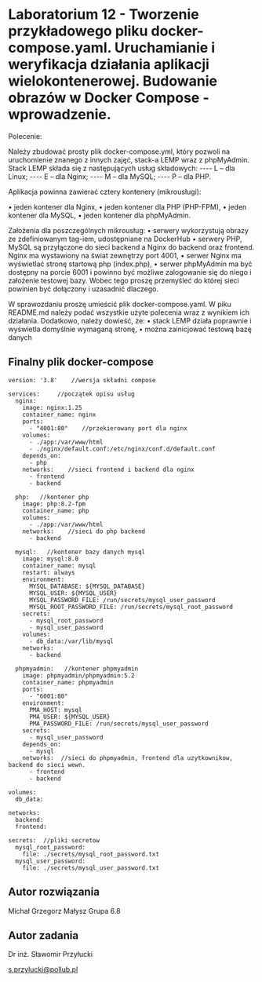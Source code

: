 # Laboratorium 12 - Tworzenie przykładowego pliku docker-compose.yaml. Uruchamianie i weryfikacja działania aplikacji wielokontenerowej. Budowanie obrazów w Docker Compose - wprowadzenie.

Polecenie:


Należy zbudować prosty plik docker-compose.yml, który pozwoli na uruchomienie znanego z innych zajęć, stack-a LEMP wraz z phpMyAdmin. Stack LEMP składa się z następujących usług składowych: 
---- L – dla Linux;
---- E – dla Nginx; 
---- M – dla MySQL; 
---- P – dla PHP.

Aplikacja powinna zawierać cztery kontenery (mikrousługi):

• jeden kontener dla Nginx, 
• jeden kontener dla PHP (PHP-FPM), 
• jeden kontener dla MySQL, 
• jeden kontener dla phpMyAdmin.

Założenia dla poszczególnych mikrousług:
• serwery wykorzystują obrazy ze zdefiniowanym tag-iem, udostępniane na DockerHub 
• serwery PHP, MySQL są przyłączone do sieci backend a Nginx do backend oraz frontend. Nginx ma wystawiony na świat zewnętrzy port 4001, 
• serwer Nginx ma wyświetlać stronę startową php (index.php), 
• serwer phpMyAdmin ma być dostępny na porcie 6001 i powinno być możliwe zalogowanie się do niego i założenie testowej bazy. Wobec tego proszę przemyśleć do której sieci powinien być dołączony i uzasadnić dlaczego.

W sprawozdaniu proszę umieścić plik docker-compose.yaml. W piku README.md należy podać wszystkie użyte polecenia wraz z wynikiem ich działania. 
Dodatkowo, należy dowieść, że: 
• stack LEMP działa poprawnie i wyświetla domyślnie wymaganą stronę, 
• można zainicjować testową bazę danych

## Finalny plik docker-compose

	
    version: '3.8'    //wersja składni compose
    
    services:     //początek opisu usług
      nginx:
        image: nginx:1.25
        container_name: nginx
        ports:
          - "4001:80"    //przekierowany port dla nginx
        volumes:
          - ./app:/var/www/html
          - ./nginx/default.conf:/etc/nginx/conf.d/default.conf
        depends_on:
          - php
        networks:    //sieci frontend i backend dla nginx
          - frontend
          - backend
    
      php:   //kontener php
        image: php:8.2-fpm
        container_name: php
        volumes:
          - ./app:/var/www/html
        networks:    //sieci do php backend
          - backend
    
      mysql:   //kontener bazy danych mysql
        image: mysql:8.0
        container_name: mysql
        restart: always
        environment:
          MYSQL_DATABASE: ${MYSQL_DATABASE}
          MYSQL_USER: ${MYSQL_USER}
          MYSQL_PASSWORD_FILE: /run/secrets/mysql_user_password
          MYSQL_ROOT_PASSWORD_FILE: /run/secrets/mysql_root_password
        secrets:
          - mysql_root_password
          - mysql_user_password
        volumes:
          - db_data:/var/lib/mysql
        networks:
          - backend
    
      phpmyadmin:   //kontener phpmyadmin
        image: phpmyadmin/phpmyadmin:5.2
        container_name: phpmyadmin
        ports:
          - "6001:80"
        environment:
          PMA_HOST: mysql
          PMA_USER: ${MYSQL_USER}
          PMA_PASSWORD_FILE: /run/secrets/mysql_user_password
        secrets:
          - mysql_user_password
        depends_on:
          - mysql
        networks:  //sieci do phpmyadmin, frontend dla uzytkownikow, backend do sieci wewn.
          - frontend
          - backend
    
    volumes:
      db_data:
    
    networks:
      backend:
      frontend:
    
    secrets:  //pliki secretow
      mysql_root_password:
        file: ./secrets/mysql_root_password.txt
      mysql_user_password:
        file: ./secrets/mysql_user_password.txt




## Autor rozwiązania

Michał Grzegorz Małysz 
Grupa 6.8

## Autor zadania

Dr inż. Sławomir Przyłucki 

s.przylucki@pollub.pl
